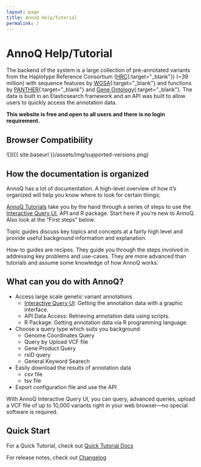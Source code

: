 ```yaml
---
layout: page
title: AnnoQ Help/Tutorial
permalink: /
---
```


# AnnoQ Help/Tutorial

 The backend of the system is a large collection of pre-annotated variants from the Haplotype Reference Consortium ([HRC](http://www.haplotype-reference-consortium.org/){:target="_blank"})  (~39 million) with sequence features by [WGSA](https://sites.google.com/site/jpopgen/wgsa){:target="_blank"} and functions by [PANTHER](http://pantherdb.org){:target="_blank"} and [Gene Ontology](http://geneontology.org/){:target="_blank"}. The data is built in an Elasticsearch framework and an API was built to allow users to quickly access the annotation data.

 **This website is free and open to all users and there is no login requirement.**

## Browser Compatibility 

![]({{ site.baseurl }}/assets/img/supported-versions.png)

## How the documentation is organized

AnnoQ has a lot of documentation. A high-level overview of how it’s
organized will help you know where to look for certain things:

[AnnoQ Tutorials]({{site.baseurl}}/docs/tutorials) take you by the hand through a series of steps to use the  [Interactive Query UI]({{site.annoq_search_url}}), API and R package. Start here if you’re new to AnnoQ. Also look at the “First steps” below.

Topic guides discuss key topics and concepts at a fairly high level and provide
useful background information and explanation.

How-to guides are recipes. They guide you through the steps involved in
addressing key problems and use-cases. They are more advanced than tutorials and
assume some knowledge of how AnnoQ works.

## What can you do with AnnoQ?

- Access large scale genetic variant annotations
  - [Interactive Query UI]({{site.annoq_search_url}}): Getting the annotation data with a graphic interface.
  - API Data Access: Retrieving annotation data using scripts.
  - R Package: Getting annotation data via R programming language.
- Choose a query type which suits you background
  - Genome Coordinates Query
  - Query by Upload VCF file
  - Gene Product Query
  - rsID query
  - General Keyword Searech
- Easily download the results of annotation data
  - csv file
  - tsv file
- Export configuration file and use the API
  

With AnnoQ Interactive Query UI, you can query, advanced queries, upload a VCF file of up to 10,000 variants right in
your web browser—no special software is required.

## Quick Start

For a Quick Tutorial, check out [Quick Tutorial Docs]({{site.baseurl}}/docs/tutorials)

For release notes, check out [Changelog]({{site.baseurl}}/docs/changelog/features)

